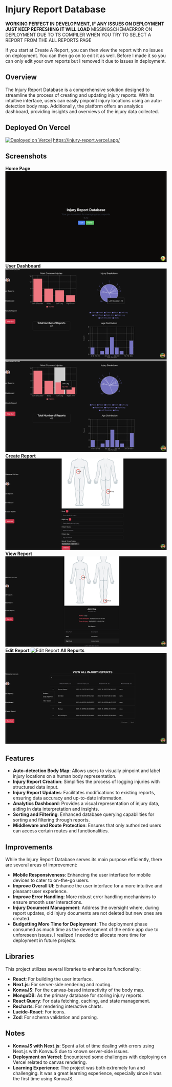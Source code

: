 # Injury Report Database

**WORKING PERFECT IN DEVELOPMENT, IF ANY ISSUES ON DEPLOYMENT JUST KEEP REFRESHING IT WILL LOAD**
MISSINGSCHEMAERROR ON DEPLOYMENT DUE TO TS COMPILER WHEN YOU TRY TO SELECT A REPORT FROM THE ALL REPORTS PAGE

If you start at Create A Report, you can then view the report with no issues on deployment. You can then go on to edit it as well. Before I made it so you can only edit your own reports but I removed it due to issues in deployment.

## Overview

The Injury Report Database is a comprehensive solution designed to streamline the process of creating and updating injury reports. With its intuitive interface, users can easily pinpoint injury locations using an auto-detection body map. Additionally, the platform offers an analytics dashboard, providing insights and overviews of the injury data collected.

## Deployed On Vercel

[![Deployed on Vercel](https://vercel.com/button)](https://injury-report.vercel.app/)
https://injury-report.vercel.app/

## Screenshots

**Home Page**
![Home View](/public/homeView.png)
**User Dashboard**
![User Dashboard](/public/dashboard1.png)
![User Dashboard](/public/dashboard2.png)
**Create Report**
![Create Report](/public/editView.png)
**View Report**
![View Report](/public/viewOne.png)
**Edit Report**
![Edit Report](/public/editReport.png)
**All Reports**
![All Reports](/public/allView.png)

## Features

- **Auto-detection Body Map**: Allows users to visually pinpoint and label injury locations on a human body representation.
- **Injury Report Creation**: Simplifies the process of logging injuries with structured data input.
- **Injury Report Updates**: Facilitates modifications to existing reports, ensuring data accuracy and up-to-date information.
- **Analytics Dashboard**: Provides a visual representation of injury data, aiding in data interpretation and insights.
- **Sorting and Filtering**: Enhanced database querying capabilities for sorting and filtering through reports.
- **Middleware and Route Protection**: Ensures that only authorized users can access certain routes and functionalities.

## Improvements

While the Injury Report Database serves its main purpose efficiently, there are several areas of improvement:

- **Mobile Responsiveness**: Enhancing the user interface for mobile devices to cater to on-the-go users.
- **Improve Overall UI**: Enhance the user interface for a more intuitive and pleasant user experience.
- **Improve Error Handling**: More robust error handling mechanisms to ensure smooth user interactions.
- **Injury Document Management**: Address the oversight where, during report updates, old injury documents are not deleted but new ones are created.
- **Budgetting More Time for Deployment**: The deployment phase consumed as much time as the development of the entire app due to unforeseen issues. I realized I needed to allocate more time for deployment in future projects.

## Libraries

This project utilizes several libraries to enhance its functionality:

- **React**: For building the user interface.
- **Next.js**: For server-side rendering and routing.
- **KonvaJS**: For the canvas-based interactivity of the body map.
- **MongoDB**: As the primary database for storing injury reports.
- **React Query**: For data fetching, caching, and state management.
- **Recharts**: For rendering interactive charts.
- **Lucide-React**: For icons.
- **Zod**: For schema validation and parsing.

## Notes

- **KonvaJS with Next.js**: Spent a lot of time dealing with errors using Next.js with KonvaJS due to known server-side issues.
- **Deployment on Vercel**: Encountered some challenges with deploying on Vercel related to canvas rendering.
- **Learning Experience**: The project was both extremely fun and challenging. It was a great learning experience, especially since it was the first time using KonvaJS.
